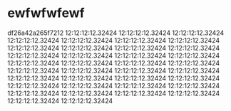 ewfwfwfewf
==========
df26a42a265f7212
12:12:12:12.32424 12:12:12:12.32424 12:12:12:12.32424 12:12:12:12.32424 12:12:12:12.32424 12:12:12:12.32424 12:12:12:12.32424 12:12:12:12.32424 12:12:12:12.32424 12:12:12:12.32424 12:12:12:12.32424 12:12:12:12.32424 12:12:12:12.32424 12:12:12:12.32424 12:12:12:12.32424 12:12:12:12.32424 12:12:12:12.32424 12:12:12:12.32424 12:12:12:12.32424 12:12:12:12.32424 12:12:12:12.32424 12:12:12:12.32424 12:12:12:12.32424 12:12:12:12.32424 12:12:12:12.32424 12:12:12:12.32424 12:12:12:12.32424 12:12:12:12.32424 12:12:12:12.32424 12:12:12:12.32424 12:12:12:12.32424 12:12:12:12.32424 12:12:12:12.32424 12:12:12:12.32424 12:12:12:12.32424 12:12:12:12.32424 12:12:12:12.32424 

